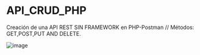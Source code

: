 # API_CRUD_PHP
Creación de una API REST SIN FRAMEWORK en PHP-Postman // Métodos: GET,POST,PUT AND DELETE.

![image](https://user-images.githubusercontent.com/101306131/166181863-653b23fc-78d8-4496-8045-6d1ebdcd7b42.png)
